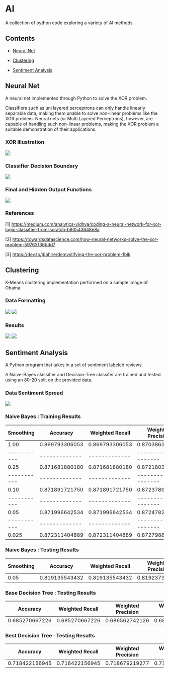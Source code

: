 # AI
A collection of python code exploring a variety of AI methods

## Contents 

- [Neural Net](#neural-net)

- [Clustering](#clustering)

- [Sentiment Analysis](#sentiment-analysis)


## Neural Net
A neural net implemented through Python to solve the XOR problem.

Classifiers such as uni layered perceptrons can only handle linearly separable data, making them unable to solve non-linear problems like the XOR problem. Neural nets (or Multi Layered Perceptrons), however, are capable of handling such non-linear problems, making the XOR problem a suitable demonstration of their applications.


### XOR Illustration

![](Images/XOR.png)


### Classifier Decision Boundary

![](Images/DecisionBoundary.png)


### Final and Hidden Output Functions

![](Images/OutputFunctions.png)





### References
  [1] https://medium.com/analytics-vidhya/coding-a-neural-network-for-xor-logic-classifier-from-scratch-b90543648e8a
  
  [2] https://towardsdatascience.com/how-neural-networks-solve-the-xor-problem-59763136bdd7
  
  [3] https://dev.to/jbahire/demystifying-the-xor-problem-1blk

## Clustering 

K-Means clustering implementation performed on a sample image of Obama.


### Data Formatting

![](Images/ClusteringDataFormatting.png)
![](Images/ObamaOriginal.png)



### Results

![](Images/ClusteringResults.png)
![](Images/ObamaClustered.png)



## Sentiment Analysis

A Python program that takes in a set of sentiment labeled reviews.

A Naive-Bayes classifier and Decision-Tree classifer are trained and tested using an 80-20 split on the provided data.

### Data Sentiment Spread

![](Images/CountOfSentimentType.png)

### Naive Bayes : Training Results

| Smoothing |    Accuracy   | Weighted Recall |  Weighted Precision | Weighted F1-Measure |
|-----------| ------------- | -------------   | --------------------| --------------------|
|   1.00    | 0.869793306053|  0.869793306053 |    0.870386391303   |     0.869789754171  |
|-----------| ------------- | -------------   | --------------------| --------------------|
|   0.25    | 0.871681880180|  0.871681880180 |    0.87218039395    |    0.871682335029   |
|-----------| ------------- | -------------   | --------------------| --------------------|
|   0.10    | 0.871891721750|  0.871891721750 |    0.872378943981   |    0.871892618677   |
|-----------| ------------- | -------------   | --------------------| --------------------|
|   0.05    | 0.871996642534|  0.871996642534 |    0.872478265022   |    0.871997755730   |
|-----------| ------------- | -------------   | --------------------| --------------------|
|   0.025   | 0.872311404889|  0.872311404889 |    0.872798854901   |    0.872312298878   |


### Naive Bayes : Testing Results

| Smoothing |    Accuracy   | Weighted Recall |  Weighted Precision | Weighted F1-Measure |
|-----------| ------------- | -------------   | --------------------| --------------------|
|   0.05    | 0.819135543432|  0.819135543432 |    0.819237343523   |    0.819162061498   |


### Base Decision Tree : Testing Results

|    Accuracy   | Weighted Recall |  Weighted Precision | Weighted F1-Measure |
| ------------- | -------------   | --------------------| --------------------|
| 0.685270667226|  0.685270667226 |    0.686562742126   |    0.685290619552   |



### Best Decision Tree : Testing Results

|    Accuracy   | Weighted Recall |  Weighted Precision | Weighted F1-Measure |
| ------------- | -------------   | --------------------| --------------------|
| 0.718422156945|  0.718422156945 |    0.718679219277   |    0.718483773165   |


